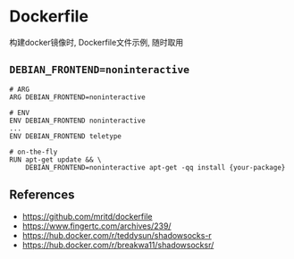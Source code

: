 # Dockerfile

构建docker镜像时, Dockerfile文件示例, 随时取用

## `DEBIAN_FRONTEND=noninteractive`

```
# ARG
ARG DEBIAN_FRONTEND=noninteractive

# ENV
ENV DEBIAN_FRONTEND noninteractive
...
ENV DEBIAN_FRONTEND teletype

# on-the-fly
RUN apt-get update && \
    DEBIAN_FRONTEND=noninteractive apt-get -qq install {your-package}
```

## References

+ <https://github.com/mritd/dockerfile>
+ <https://www.fingertc.com/archives/239/>
+ <https://hub.docker.com/r/teddysun/shadowsocks-r>
+ <https://hub.docker.com/r/breakwa11/shadowsocksr/>

